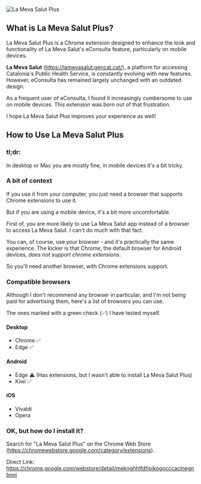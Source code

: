 ![La Meva Salut Plus](/lmsp-128.png)

## What is La Meva Salut Plus?

La Meva Salut Plus is a Chrome extension designed to enhance the look and functionality of La Meva Salut's eConsulta feature, particularly on mobile devices.

**La Meva Salut** (https://lamevasalut.gencat.cat/), a platform for accessing Catalonia's Public Health Service, is constantly evolving with new features. However, eConsulta has remained largely unchanged with an outdated design.

As a frequent user of eConsulta, I found it increasingly cumbersome to use on mobile devices. This extension was born out of that frustration.

I hope La Meva Salut Plus improves your experience as well!

## How to Use La Meva Salut Plus

### tl;dr:

In desktop or Mac you are mostly fine, in mobile devices it's a bit tricky.

### A bit of context

If you use it from your computer, you just need a browser that supports Chrome extensions to use it.

But if you are using a mobile device, it's a bit more uncomfortable.

First of, you are more likely to use La Meva Salut app instead of a browser to access La Meva Salut. I can't do much with that fact.

You can, of course, use your browser - and it's practically the same experience. The kicker is that Chrome, the default browser for Android devices, _does not support chrome extensions_.

So you'll need another browser, with Chrome extensions support.

### Compatible browsers

Although I don't recommend any browser in particular, and I'm not being paid for advertising them, here's a list of browsers you can use.

The ones marked with a green check (✅) I have tested myself.

#### Desktop

- Chrome ✅
- Edge ✅

#### Android

- Edge ⚠️ (Has extensions, but I wasn't able to install La Meva Salut Plus)
- Kiwi ✅

#### iOS

- Vivaldi
- Opera

### OK, but how do I install it?

Search for "La Meva Salut Plus" on the Chrome Web Store (https://chromewebstore.google.com/category/extensions).

Direct Link: https://chrome.google.com/webstore/detail/meknghhlfdfipikogocccaclnegnbnnj
